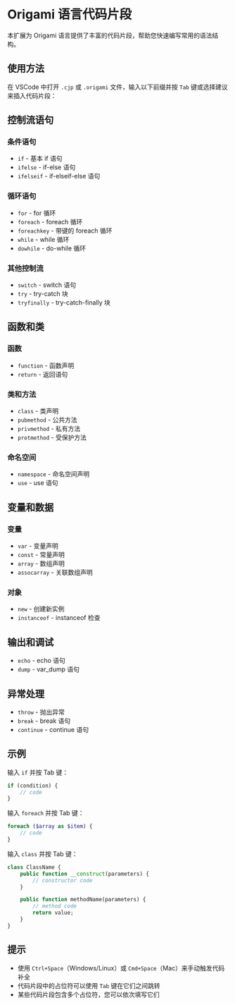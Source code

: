 # Origami 语言代码片段

本扩展为 Origami 语言提供了丰富的代码片段，帮助您快速编写常用的语法结构。

## 使用方法

在 VSCode 中打开 `.cjp` 或 `.origami` 文件，输入以下前缀并按 `Tab` 键或选择建议来插入代码片段：

## 控制流语句

### 条件语句
- `if` - 基本 if 语句
- `ifelse` - if-else 语句  
- `ifelseif` - if-elseif-else 语句

### 循环语句
- `for` - for 循环
- `foreach` - foreach 循环
- `foreachkey` - 带键的 foreach 循环
- `while` - while 循环
- `dowhile` - do-while 循环

### 其他控制流
- `switch` - switch 语句
- `try` - try-catch 块
- `tryfinally` - try-catch-finally 块

## 函数和类

### 函数
- `function` - 函数声明
- `return` - 返回语句

### 类和方法
- `class` - 类声明
- `pubmethod` - 公共方法
- `privmethod` - 私有方法
- `protmethod` - 受保护方法

### 命名空间
- `namespace` - 命名空间声明
- `use` - use 语句

## 变量和数据

### 变量
- `var` - 变量声明
- `const` - 常量声明
- `array` - 数组声明
- `assocarray` - 关联数组声明

### 对象
- `new` - 创建新实例
- `instanceof` - instanceof 检查

## 输出和调试

- `echo` - echo 语句
- `dump` - var_dump 语句

## 异常处理

- `throw` - 抛出异常
- `break` - break 语句
- `continue` - continue 语句

## 示例

输入 `if` 并按 Tab 键：
```php
if (condition) {
    // code
}
```

输入 `foreach` 并按 Tab 键：
```php
foreach ($array as $item) {
    // code
}
```

输入 `class` 并按 Tab 键：
```php
class ClassName {
    public function __construct(parameters) {
        // constructor code
    }

    public function methodName(parameters) {
        // method code
        return value;
    }
}
```

## 提示

- 使用 `Ctrl+Space`（Windows/Linux）或 `Cmd+Space`（Mac）来手动触发代码补全
- 代码片段中的占位符可以使用 `Tab` 键在它们之间跳转
- 某些代码片段包含多个占位符，您可以依次填写它们